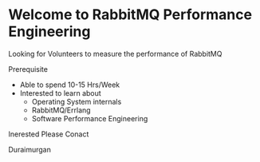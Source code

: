 # Welcome to RabbitMQ Performance Engineering

Looking for Volunteers to measure the performance of RabbitMQ

Prerequisite
- Able to spend 10-15 Hrs/Week
- Interested to learn about 
  - Operating System internals
  - RabbitMQ/Errlang
  - Software Performance Engineering
  
Inerested Please Conact

Duraimurgan


